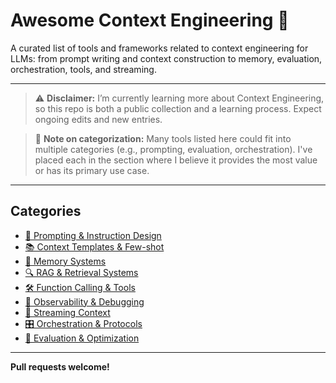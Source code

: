 # Awesome Context Engineering 🧠

A curated list of tools and frameworks related to context engineering for LLMs: from prompt writing and context construction to memory, evaluation, orchestration, tools, and streaming.

---

> ⚠️ **Disclaimer:** I’m currently learning more about Context Engineering, so this repo is both a public collection and a learning process. Expect ongoing edits and new entries.

> 🧭 **Note on categorization:** Many tools listed here could fit into multiple categories (e.g., prompting, evaluation, orchestration). I've placed each in the section where I believe it provides the most value or has its primary use case.

---
## Categories

- [📝 Prompting & Instruction Design](tools/prompting.md)
- [📚 Context Templates & Few-shot](tools/context.md)
- [🧠 Memory Systems](tools/memory.md)
- [🔍 RAG & Retrieval Systems](tools/rag.md)
- [🛠️ Function Calling & Tools](tools/tools.md)
- [🧪 Observability & Debugging](tools/observability.md)
- [🌊 Streaming Context](tools/streaming.md)
- [🎛 Orchestration & Protocols](tools/orchestration.md)
- [📏 Evaluation & Optimization](tools/evaluation.md)



---

**Pull requests welcome!** 